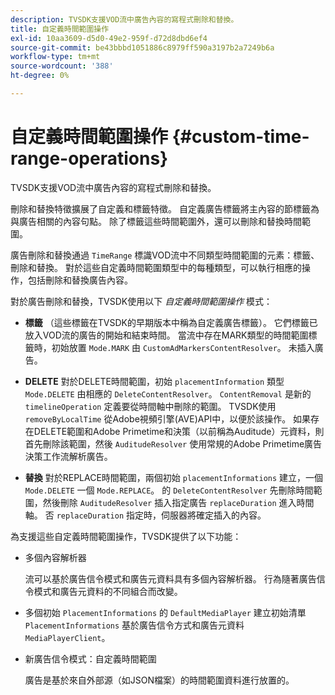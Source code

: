 ```yaml
---
description: TVSDK支援VOD流中廣告內容的寫程式刪除和替換。
title: 自定義時間範圍操作
exl-id: 10aa3609-d5d0-49e2-959f-d72d8dbd6ef4
source-git-commit: be43bbbd1051886c8979ff590a3197b2a7249b6a
workflow-type: tm+mt
source-wordcount: '388'
ht-degree: 0%

---
```


# 自定義時間範圍操作 {#custom-time-range-operations}

TVSDK支援VOD流中廣告內容的寫程式刪除和替換。

刪除和替換特徵擴展了自定義和標籤特徵。 自定義廣告標籤將主內容的節標籤為與廣告相關的內容句點。 除了標籤這些時間範圍外，還可以刪除和替換時間範圍。

廣告刪除和替換通過 `TimeRange` 標識VOD流中不同類型時間範圍的元素：標籤、刪除和替換。 對於這些自定義時間範圍類型中的每種類型，可以執行相應的操作，包括刪除和替換廣告內容。

對於廣告刪除和替換，TVSDK使用以下 *自定義時間範圍操作* 模式：

* **標籤**
（這些標籤在TVSDK的早期版本中稱為自定義廣告標籤）。 它們標籤已放入VOD流的廣告的開始和結束時間。 當流中存在MARK類型的時間範圍標籤時，初始放置 
`Mode.MARK` 由 `CustomAdMarkersContentResolver`。 未插入廣告。

* **DELETE**
對於DELETE時間範圍，初始 
`placementInformation` 類型 `Mode.DELETE` 由相應的 `DeleteContentResolver`。 `ContentRemoval` 是新的 `timelineOperation` 定義要從時間軸中刪除的範圍。 TVSDK使用 `removeByLocalTime` 從Adobe視頻引擎(AVE)API中，以便於該操作。 如果存在DELETE範圍和Adobe Primetime和決策（以前稱為Auditude）元資料，則首先刪除該範圍，然後 `AuditudeResolver` 使用常規的Adobe Primetime廣告決策工作流解析廣告。

* **替換**
對於REPLACE時間範圍，兩個初始 
`placementInformations` 建立，一個 `Mode.DELETE` 一個 `Mode.REPLACE`。 的 `DeleteContentResolver` 先刪除時間範圍，然後刪除 `AuditudeResolver` 插入指定廣告 `replaceDuration` 進入時間軸。 否 `replaceDuration` 指定時，伺服器將確定插入的內容。

為支援這些自定義時間範圍操作，TVSDK提供了以下功能：

* 多個內容解析器

   流可以基於廣告信令模式和廣告元資料具有多個內容解析器。 行為隨著廣告信令模式和廣告元資料的不同組合而改變。
* 多個初始 `PlacementInformations` 的 `DefaultMediaPlayer` 建立初始清單 `PlacementInformations` 基於廣告信令方式和廣告元資料 `MediaPlayerClient`。

* 新廣告信令模式：自定義時間範圍

   廣告是基於來自外部源（如JSON檔案）的時間範圍資料進行放置的。
